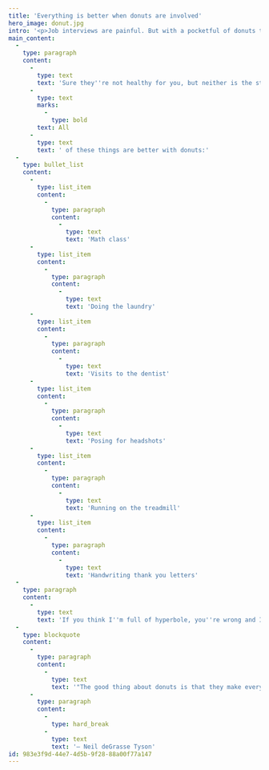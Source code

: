 ```yaml
---
title: 'Everything is better when donuts are involved'
hero_image: donut.jpg
intro: '<p>Job interviews are painful. But with a pocketful of donuts they are <em>never</em> a waste of time. Hate waiting at the DMV? Try pounding a dozen donuts and splattering jelly all over form 90210. You&#039;re welcome.</p>'
main_content:
  -
    type: paragraph
    content:
      -
        type: text
        text: 'Sure they''re not healthy for you, but neither is the stress you carry when you spend time doing things you hate. '
      -
        type: text
        marks:
          -
            type: bold
        text: All
      -
        type: text
        text: ' of these things are better with donuts:'
  -
    type: bullet_list
    content:
      -
        type: list_item
        content:
          -
            type: paragraph
            content:
              -
                type: text
                text: 'Math class'
      -
        type: list_item
        content:
          -
            type: paragraph
            content:
              -
                type: text
                text: 'Doing the laundry'
      -
        type: list_item
        content:
          -
            type: paragraph
            content:
              -
                type: text
                text: 'Visits to the dentist'
      -
        type: list_item
        content:
          -
            type: paragraph
            content:
              -
                type: text
                text: 'Posing for headshots'
      -
        type: list_item
        content:
          -
            type: paragraph
            content:
              -
                type: text
                text: 'Running on the treadmill'
      -
        type: list_item
        content:
          -
            type: paragraph
            content:
              -
                type: text
                text: 'Handwriting thank you letters'
  -
    type: paragraph
    content:
      -
        type: text
        text: 'If you think I''m full of hyperbole, you''re wrong and I''m not the only that feels this way.'
  -
    type: blockquote
    content:
      -
        type: paragraph
        content:
          -
            type: text
            text: '"The good thing about donuts is that they make everything in the known and unknown universe better whether or not you believe it."'
      -
        type: paragraph
        content:
          -
            type: hard_break
          -
            type: text
            text: '— Neil deGrasse Tyson'
id: 983e3f9d-44e7-4d5b-9f28-88a00f77a147
---
```


